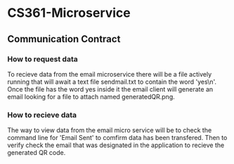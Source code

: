 <h1>CS361-Microservice </h1>
<h2>Communication Contract</h2>
<h3>How to request data</h3>
To recieve data from the email microservice there will be a file actively running that will await a text file sendmail.txt to contain the word 'yes\n'. 
Once the file has the word yes inside it the email client will generate an email looking for a file to attach named generatedQR.png.
<h3>How to recieve data</h3> 
The way to view data from the email micro service will be to check the command line for 'Email Sent' to comfirm data has been transfered. Then to verify check
the email that was designated in the application to recieve the generated QR code. 
